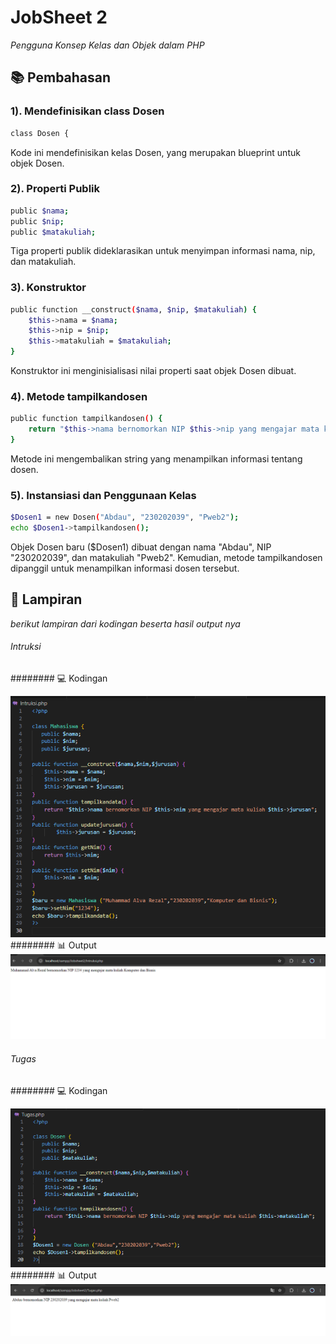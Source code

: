 # JobSheet 2
_Pengguna Konsep Kelas dan Objek dalam PHP_

## 📚 Pembahasan

### 1). Mendefinisikan class Dosen
```sh
class Dosen {
```
Kode ini mendefinisikan kelas Dosen, yang merupakan blueprint untuk objek Dosen.

### 2). Properti Publik
```sh
public $nama;
public $nip;
public $matakuliah;
```
Tiga properti publik dideklarasikan untuk menyimpan informasi nama, nip, dan matakuliah.
### 3). Konstruktor
``` sh
public function __construct($nama, $nip, $matakuliah) {
    $this->nama = $nama;
    $this->nip = $nip;
    $this->matakuliah = $matakuliah;
}
```
Konstruktor ini menginisialisasi nilai properti saat objek Dosen dibuat.
### 4). Metode tampilkandosen
```sh
public function tampilkandosen() {
    return "$this->nama bernomorkan NIP $this->nip yang mengajar mata kuliah $this->matakuliah";
}
```
Metode ini mengembalikan string yang menampilkan informasi tentang dosen.

### 5). Instansiasi dan Penggunaan Kelas
```sh
$Dosen1 = new Dosen("Abdau", "230202039", "Pweb2");
echo $Dosen1->tampilkandosen();
```
Objek Dosen baru ($Dosen1) dibuat dengan nama "Abdau", NIP "230202039", dan matakuliah "Pweb2". Kemudian, metode tampilkandosen dipanggil untuk menampilkan informasi dosen tersebut.

## 📎 Lampiran
_berikut lampiran dari kodingan beserta hasil output nya_
###### Intruksi

######## 💻 Kodingan

![alt text](https://github.com/AlvaRezal123/P.WEB2/blob/main/Jobsheet2/kodingan2.PNG)
######## 📊 Output
![alt text](https://github.com/AlvaRezal123/P.WEB2/blob/main/Jobsheet2/otput2.PNG)
###### Tugas 

######## 💻 Kodingan

![alt text](https://github.com/AlvaRezal123/P.WEB2/blob/main/Jobsheet2/Kodingan.PNG)
######## 📊 Output
![alt text](https://github.com/AlvaRezal123/P.WEB2/blob/main/Jobsheet2/uotput.PNG)


